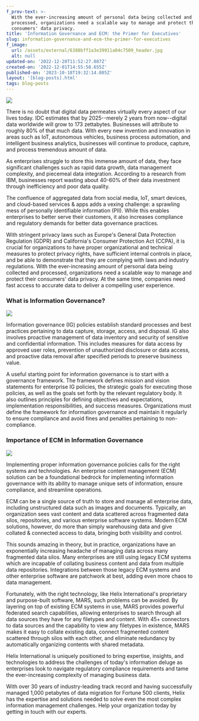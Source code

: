 ```yaml
---
f_prev-text: >-
  With the ever-increasing amount of personal data being collected and
  processed, organizations need a scalable way to manage and protect their
  consumers' data privacy.
title: 'Information Governance and ECM: the Primer for Executives'
slug: information-governance-and-ecm-the-primer-for-executives
f_image:
  url: /assets/external/6388bff1a3e39911a04c7509_header.jpg
  alt: null
updated-on: '2022-12-20T11:52:27.087Z'
created-on: '2022-12-01T14:55:58.655Z'
published-on: '2023-10-18T19:32:14.085Z'
layout: '[blog-posts].html'
tags: blog-posts
---
```


![](/assets/external/6388bff1a3e39911a04c7509_header.jpg)

There is no doubt that digital data permeates virtually every aspect of our lives today. IDC estimates that by 2025--merely 2 years from now--digital data worldwide will grow to 173 zettabytes. Businesses will attribute to roughly 80% of that much data. With every new invention and innovation in areas such as IoT, autonomous vehicles, business process automation, and intelligent business analytics, businesses will continue to produce, capture, and process tremendous amount of data.

As enterprises struggle to store this immense amount of data, they face significant challenges such as rapid data growth, data management complexity, and piecemeal data integration. According to a research from IBM, businesses report wasting about 40-60% of their data investment through inefficiency and poor data quality.

The confluence of aggregated data from social media, IoT, smart devices, and cloud-based services & apps adds a vexing challenge: a sprawling mess of personally identifiable information (PII). While this enables enterprises to better serve their customers, it also increases compliance and regulatory demands for better data governance practices.

With stringent privacy laws such as Europe's General Data Protection Regulation (GDPR) and California's Consumer Protection Act (CCPA), it is crucial for organizations to have proper organizational and technical measures to protect privacy rights, have sufficient internal controls in place, and be able to demonstrate that they are complying with laws and industry regulations. With the ever-increasing amount of personal data being collected and processed, organizations need a scalable way to manage and protect their consumers' data privacy. At the same time, companies need fast access to accurate data to deliver a compelling user experience.

### What is Information Governance?

![](/assets/external/6388c05e99632089fa075111_in-01.jpg)

Information governance (IG) policies establish standard processes and best practices pertaining to data capture, storage, access, and disposal. IG also involves proactive management of data inventory and security of sensitive and confidential information. This includes measures for data access by approved user roles, prevention of unauthorized disclosure or data access, and proactive data removal after specified periods to preserve business value.

A useful starting point for information governance is to start with a governance framework. The framework defines mission and vision statements for enterprise IG policies, the strategic goals for executing those policies, as well as the goals set forth by the relevant regulatory body. It also outlines principles for defining objectives and expectations, implementation responsibilities, and success measures. Organizations must define the framework for information governance and maintain it regularly to ensure compliance and avoid fines and penalties pertaining to non-compliance.

### Importance of ECM in Information Governance

![](/assets/external/6388c06ff9252b6c4fdb6b6a_in-02.jpg)

Implementing proper information governance policies calls for the right systems and technologies. An enterprise content management (ECM) solution can be a foundational bedrock for implementing information governance with its ability to manage unique sets of information, ensure compliance, and streamline operations.

ECM can be a single source of truth to store and manage all enterprise data, including unstructured data such as images and documents. Typically, an organization sees vast content and data scattered across fragmented data silos, repositories, and various enterprise software systems. Modern ECM solutions, however, do more than simply warehousing data and give collated & connected access to data, bringing both visibility and control.

This sounds amazing in theory, but in practice, organizations have an exponentially increasing headache of managing data across many fragmented data silos. Many enterprises are still using legacy ECM systems which are incapable of collating business content and data from multiple data repositories. Integrations between those legacy ECM systems and other enterprise software are patchwork at best, adding even more chaos to data management.

Fortunately, with the right technology, like Helix International's proprietary and purpose-built software, MARS, such problems can be avoided. By layering on top of existing ECM systems in use, MARS provides powerful federated search capabilities, allowing enterprises to search through all data sources they have for any filetypes and content. With 45+ connectors to data sources and the capability to view any filetypes in existence, MARS makes it easy to collate existing data, connect fragmented content scattered through silos with each other, and eliminate redundancy by automatically organizing contents with shared metadata.

Helix International is uniquely positioned to bring expertise, insights, and technologies to address the challenges of today's information deluge as enterprises look to navigate regulatory compliance requirements and tame the ever-increasing complexity of managing business data.

With over 30 years of industry-leading track record and having successfully managed 1,000 petabytes of data migration for Fortune 500 clients, Helix has the expertise and solutions needed to solve even the most complex information management challenges. Help your organization today by getting in touch with our experts.

‍
